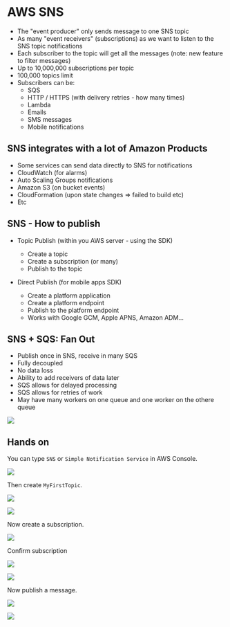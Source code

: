 # AWS SNS

- The "event producer" only sends message to one SNS topic
- As many "event receivers" (subscriptions) as we want to listen to the SNS topic notifications
- Each subscriber to the topic will get all the messages (note: new feature to filter messages)
- Up to 10,000,000 subscriptions per topic
- 100,000 topics limit
- Subscribers can be:
    - SQS
    - HTTP / HTTPS (with delivery retries - how many times)
    - Lambda
    - Emails
    - SMS messages
    - Mobile notifications

## SNS integrates with a lot of Amazon Products

- Some services can send data directly to SNS for notifications
- CloudWatch (for alarms)
- Auto Scaling Groups notifications
- Amazon S3 (on bucket events)
- CloudFormation (upon state changes => failed to build etc)
- Etc

## SNS - How to publish

- Topic Publish (within you AWS server - using the SDK)
    - Create a topic
    - Create a subscription (or many)
    - Publish to the topic

- Direct Publish (for mobile apps SDK)
    - Create a platform application
    - Create a platform endpoint
    - Publish to the platform endpoint
    - Works with Google GCM, Apple APNS, Amazon ADM...

## SNS + SQS: Fan Out

- Publish once in SNS, receive in many SQS
- Fully decoupled
- No data loss
- Ability to add receivers of data later
- SQS allows for delayed processing
- SQS allows for retries of work
- May have many workers on one queue and one worker on the othere queue

![](images/2019-12-31-10-29-31.png)

## Hands on

You can type `SNS` or `Simple Notification Service` in AWS Console.

![](images/2019-12-31-10-31-17.png)

Then create `MyFirstTopic`.

![](images/2019-12-31-10-32-30.png)

![](images/2019-12-31-10-32-53.png)

Now create a subscription.

![](images/2019-12-31-10-34-05.png)

Confirm subscription

![](images/2019-12-31-10-34-48.png)

![](images/2019-12-31-10-35-17.png)

Now publish a message.

![](images/2019-12-31-10-36-10.png)

![](images/2019-12-31-10-36-38.png)